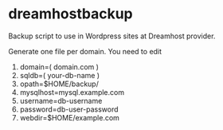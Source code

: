 # dreamhostbackup

Backup script to use in Wordpress sites at Dreamhost provider.

Generate one file per domain. You need to edit 

1. domain=( domain.com )
2. sqldb=( your-db-name )
3. opath=$HOME/backup/
4. mysqlhost=mysql.example.com
5. username=db-username
6. password=db-user-password
7. webdir=$HOME/example.com
